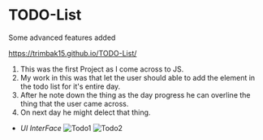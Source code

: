# TODO-List
Some advanced features added


https://trimbak15.github.io/TODO-List/

1) This was the first Project as I come across to JS.
2) My work in this was that let the user should able to add the element in the todo list for it's entire day.
3) After he note down the thing as the day progress he can overline the thing that the user came across.
4) On next day he might delect that thing. 



* *UI InterFace*
![Todo1](https://user-images.githubusercontent.com/118504736/232728630-c0e81e55-db17-4cc8-814e-b14b483e894a.png)
![Todo2](https://user-images.githubusercontent.com/118504736/232728640-c90e7450-5406-413b-8b03-3eba2c743a0f.png)
